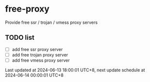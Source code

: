 
# free-proxy
Provide free ssr / trojan / vmess proxy servers


## TODO list
- [ ] add free ssr proxy server
- [ ] add free trojan proxy server
- [ ] add free vmess proxy server

Last updated at 2024-06-13 18:00:01 UTC+8, next update schedule at 2024-06-14 00:00:01 UTC+8

